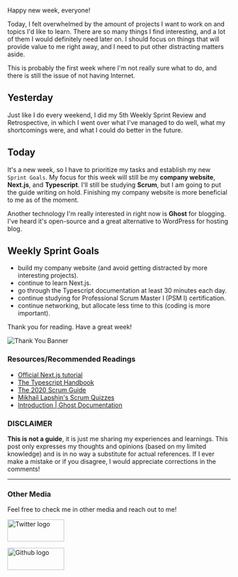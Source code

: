 Happy new week, everyone!

Today, I felt overwhelmed by the amount of projects I want to work on and topics I'd like to learn. There are so many things I find interesting, and a lot of them I would definitely need later on. I should focus on things that will provide value to me right away, and I need to put other distracting matters aside.

This is probably the first week where I'm not really sure what to do, and there is still the issue of not having Internet.

## Yesterday

Just like I do every weekend, I did my 5th Weekly Sprint Review and Retrospective, in which I went over what I've managed to do well, what my shortcomings were, and what I could do better in the future.

## Today

It's a new week, so I have to prioritize my tasks and establish my new `Sprint Goals`. My focus for this week will still be my **company website**, **Next.js**, and **Typescript**. I'll still be studying **Scrum**, but I am going to put the guide writing on hold. Finishing my company website is more beneficial to me as of the moment.

Another technology I'm really interested in right now is **Ghost** for blogging. I've heard it's open-source and a great alternative to WordPress for hosting blog.

## Weekly Sprint Goals

- build my company website (and avoid getting distracted by more interesting projects).
- continue to learn Next.js.
- go through the Typescript documentation at least 30 minutes each day.
- continue studying for Professional Scrum Master I (PSM I) certification.
- continue networking, but allocate less time to this (coding is more important).

Thank you for reading. Have a great week!

![Thank You Banner](https://dev-to-uploads.s3.amazonaws.com/uploads/articles/x9ayfxxxaz2g2hfcqbsk.png)

### Resources/Recommended Readings

- [Official Next.js tutorial](https://nextjs.org/learn/basics/create-nextjs-app?utm_source=next-site&utm_medium=nav-cta&utm_campaign=next-website)
- [The Typescript Handbook](https://www.typescriptlang.org/docs/handbook/intro.html)
- [The 2020 Scrum Guide](https://scrumguides.org/scrum-guide.html)
- [Mikhail Lapshin's Scrum Quizzes](https://mlapshin.com/index.php/scrum-quizzes/)
- [Introduction | Ghost Documentation](https://ghost.org/docs/introduction/)

### DISCLAIMER

**This is not a guide**, it is just me sharing my experiences and learnings. This post only expresses my thoughts and opinions (based on my limited knowledge) and is in no way a substitute for actual references. If I ever make a mistake or if you disagree, I would appreciate corrections in the comments!

<hr />

### Other Media

Feel free to check me in other media and reach out to me!

<span><a target="_blank" href="https://twitter.com/RamminaR"><img src="https://res.cloudinary.com/rammina/image/upload/v1636792959/twitter-logo_laoyfu_pdbagm.png" alt="Twitter logo" width="128" height="50"/></a></span>

<span><a target="_blank" href="https://github.com/Rammina"><img src="https://res.cloudinary.com/rammina/image/upload/v1636795051/GitHub-Emblem2_epcp8r.png" alt="Github logo" width="128" height="50"/></a></span>

